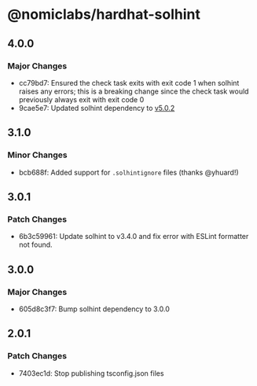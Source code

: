 # @nomiclabs/hardhat-solhint

## 4.0.0

### Major Changes

- cc79bd7: Ensured the check task exits with exit code 1 when solhint raises any errors; this is a breaking change since the check task would previously always exit with exit code 0
- 9cae5e7: Updated solhint dependency to [v5.0.2](https://github.com/protofire/solhint/releases/tag/v5.0.2)

## 3.1.0

### Minor Changes

- bcb688f: Added support for `.solhintignore` files (thanks @yhuard!)

## 3.0.1

### Patch Changes

- 6b3c59961: Update solhint to v3.4.0 and fix error with ESLint formatter not found.

## 3.0.0

### Major Changes

- 605d8c3f7: Bump solhint dependency to 3.0.0

## 2.0.1

### Patch Changes

- 7403ec1d: Stop publishing tsconfig.json files

